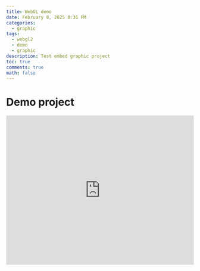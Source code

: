 ```yaml
---
title: WebGL demo
date: February 8, 2025 8:36 PM
categories:
  - graphic
tags:
  - webgl2
  - demo
  - graphic
description: Test embed graphic project
toc: true
comments: true
math: false
---
```

# Demo project
<div style="left: 0; width: 100%; height: 400px; position: relative;"><iframe src="https://stackblitz.com/edit/vitejs-vite-tcnhzv5f?embed=1&file=index.html&hideExplorer=1&view=preview" style="top: 0; left: 0; width: 100%; height: 100%; position: absolute; border: 0;" allowfullscreen></iframe></div>
